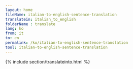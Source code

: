 ```yaml
---
layout: home
fileName: italian-to-english-sentence-translation
translatein: italian_to_english
folderName : translate
lang: ko
from: it
to: en
permalink: /ko/italian-to-english-sentence-translation
tool: italian-to-english-sentence-translation
---
```

{% include section/translateinto.html %}